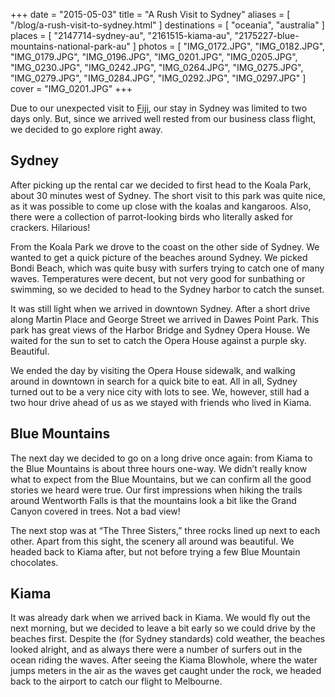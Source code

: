 +++
date    = "2015-05-03"
title   = "A Rush Visit to Sydney"
aliases = [ "/blog/a-rush-visit-to-sydney.html" ]
destinations = [ "oceania", "australia" ]
places  = [
  "2147714-sydney-au", "2161515-kiama-au", "2175227-blue-mountains-national-park-au"
]
photos = [
  "IMG_0172.JPG", "IMG_0182.JPG", "IMG_0179.JPG", "IMG_0196.JPG",
  "IMG_0201.JPG", "IMG_0205.JPG", "IMG_0230.JPG", "IMG_0242.JPG", "IMG_0264.JPG",
  "IMG_0275.JPG", "IMG_0279.JPG", "IMG_0284.JPG", "IMG_0292.JPG", "IMG_0297.JPG"
]
cover = "IMG_0201.JPG"
+++

Due to our unexpected visit to [Fiji](/an-unexpected-stop-in-fiji), our stay in Sydney was limited to two days only. But, since we arrived well rested from our business class flight, we decided to go explore right away.
<!--more-->
## Sydney
After picking up the rental car we decided to first head to the Koala Park, about 30 minutes west of Sydney. The short visit to this park was quite nice, as it was possible to come up close with the koalas and kangaroos. Also, there were a collection of parrot-looking birds who literally asked for crackers. Hilarious!

From the Koala Park we drove to the coast on the other side of Sydney. We wanted to get a quick picture of the beaches around Sydney. We picked Bondi Beach, which was quite busy with surfers trying to catch one of many waves. Temperatures were decent, but not very good for sunbathing or swimming, so we decided to head to the Sydney harbor to catch the sunset.

It was still light when we arrived in downtown Sydney. After a short drive along Martin Place and George Street we arrived in Dawes Point Park. This park has great views of the Harbor Bridge and Sydney Opera House. We waited for the sun to set to catch the Opera House against a purple sky. Beautiful.

We ended the day by visiting the Opera House sidewalk, and walking around in downtown in search for a quick bite to eat. All in all, Sydney turned out to be a very nice city with lots to see. We, however, still had a two hour drive ahead of us as we stayed with friends who lived in Kiama.

## Blue Mountains
The next day we decided to go on a long drive once again: from Kiama to the Blue Mountains is about three hours one-way. We didn’t really know what to expect from the Blue Mountains, but we can confirm all the good stories we heard were true. Our first impressions when hiking the trails around Wentworth Falls is that the mountains look a bit like the Grand Canyon covered in trees. Not a bad view!

The next stop was at “The Three Sisters,” three rocks lined up next to each other. Apart from this sight, the scenery all around was beautiful. We headed back to Kiama after, but not before trying a few Blue Mountain chocolates.

## Kiama
It was already dark when we arrived back in Kiama. We would fly out the next morning, but we decided to leave a bit early so we could drive by the beaches first. Despite the (for Sydney standards) cold weather, the beaches looked alright, and as always there were a number of surfers out in the ocean riding the waves. After seeing the Kiama Blowhole, where the water jumps meters in the air as the waves get caught under the rock, we headed back to the airport to catch our flight to Melbourne.